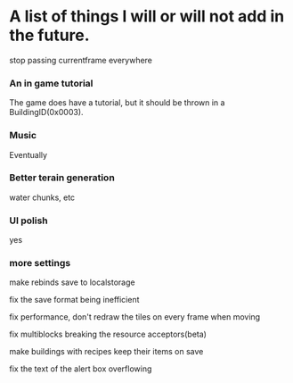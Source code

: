 # A list of things I will or will not add in the future.

stop passing currentframe everywhere

### An in game tutorial

The game does have a tutorial, but it should be thrown in a BuildingID(0x0003).

### Music

Eventually

### Better terain generation

water chunks, etc

### UI polish

yes

### more settings

make rebinds save to localstorage

fix the save format being inefficient

fix performance, don't redraw the tiles on every frame when moving

fix multiblocks breaking the resource acceptors(beta)

make buildings with recipes keep their items on save

fix the text of the alert box overflowing
